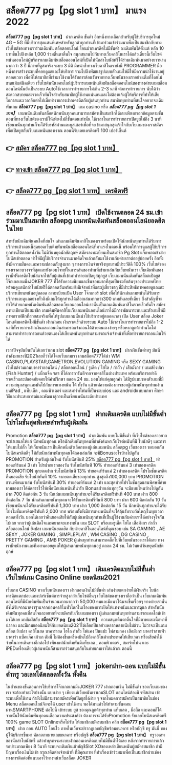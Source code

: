 # สล็อต777 pg【pg slot 1 บาท】  มาแรง 2022

**สล็อต777 pg【pg slot 1 บาท】** ฝากเครดิต ขั้นต่ำ  อีกหนึ่งทางเลือกสำหรับผู้ใช้บริการยุคใหม่ 4G – 5G ที่มีบริการสุดแสนพิเศษสำหรับลูกค้าทุกท่านที่เข้ามาร่วมเข้าร่วมมาเพื่อเป็นสมาชิกกับทางเว็บไซต์ของทางเราร่วมเดิมพัน สล็อตออนไลน์ โอนฝากเครดิตไม่มีขั้นต่ำ ลงเดิมพันได้ตั้งแต่ หลัก 10 บาทขึ้นไปถึงหลัก 1,000 ร่วมตื่นตาตื่นใจ สนุกสนานไปกับทางเว็บคาสิโนเราได้แล้วเดี๋ยวนี้เว็บไซต์พนันออนไลน์ผู้บริการเกมเดิมพันสล็อตออนไลน์ที่เปิดให้นักล่าโบนัสฟรีได้ร่วมเดิมพันมาอย่างยาวนานมากกว่า 3 ปี มีภาพที่ดูสมจริง ระบบ 3 มิติ
มิหนำซ้ำทางเว็บคาสิโนเรายังมี  PROGRAMMER มือหนึ่งการสร้างระบบที่คอยดูแลและให้บริการ  รวมไปถึงพัฒนารูปแบบตัวเกมให้มีให้มีความน่าใช้งานอยู่ตลอดเวลา เพื่อที่ให้สมาชิกที่เข้ามาใช้งานได้รับการต้อนรับจากทางเว็บพนันของเราอย่างเต็มที่โดยไม่ขาดแม้แต่นิดเดียว เว็บไซต์พนันออนไลน์ผู้บริการเกมพนันเดิมพันสล็อตออนไลน์ของทางค่ายเกมสล็อตออนไลน์นั้นยังเป็นระบบ Autoใช้เวลาการทำรายการไม่เกิน 2-3 นาที ต่อการทำรายการ นับได้ว่าสะดวกสบายและรวดเร็วทันใจสำหรับสมาชิกผู้ใช้งานแน่นอนและไม่ต้องแจ้งผู้ให้บริการที่ทำให้เสียโอกาสและเวลาอีกต่อไปเมื่อทำรายการฝากเครดิตกับผู้เล่นทุกท่าน
สมาชิกทุกท่านที่สนใจอยากจะเดิมพันเกม **สล็อต777 pg【pg slot 1 บาท】** เกม casino  หรือ ***สล็อต777 pg【pg slot 1 บาท】*** เกมพนันเดิมพันสล็อตนักพนันทุกคนสามารถสมัครเป็นสมาชิกได้เลยเพียงกรอกข้อมูลตามขั้นตอนที่ทางเว็บไซต์ของเรามีให้เพียงไม่กี่ขั้นตอนเท่านั้น ใช้เวลาในการทำรายการเปิดยูสไม่ถึง 3 นาทีเซียนพนันทุกท่านก็จะได้รับรหัสผ่านและยูสเซอร์เพื่อที่จะเข้ามาสนุกสุดเร้าใจกับเว็บเกมของเราสมัครเพื่อเปิดยูสกับเว็บเกมพนันของเราณ ตอนนี้รับเลยเครดิตฟรี 100 เปอร์เซ็นต์

## 👉 [สมัคร สล็อต777 pg【pg slot 1 บาท】](https://archa888.com/)
## 👉 [ทางเข้า สล็อต777 pg【pg slot 1 บาท】](https://archa888.com/)
## 👉 [สล็อต777 pg【pg slot 1 บาท】 เครดิตฟรี](https://archa888.com/)

## สล็อต777 pg【pg slot 1 บาท】 เปิดใช้งานตลอด  24 ชม.เข้าร่วมมาเป็นสมาชิก สล็อตpg เกมพนันเดิมพันสล็อตออนไลน์ยอดฮิตในไทย

สำหรับนักเดิมพันคนใดที่สนใจ เล่นเกมเดิมพันคาสิโนของเราพร้อมเปิดให้นักพนันทุกท่านได้รับการบริการแล้วตอนนี้สุดยอดเว็บเดิมพันพนันสล็อตออนไลน์ที่มาแรงในตอนนี้ พร้อมให้การดูแลผู้ใช้บริการทุกท่านได้ตลอดทั้งวัน ไม่มีวันหยุดนักขัตฤกษ์ สมัครลงทะเบียนเป็นสมาชิก  Pg Slot แจ็กพอตเข้าง่าย โบนัสเข้าตลอด ทำให้มีผู้ใช้บริการจำนวนมากติดใจแล้วกลับมาใช้งานกับค่ายเราต่ออยู่บ่อยครั้ง อีกทั้งยังมีความมั่นคงและความปลอดภัยสูงมาก ๆ ทางการเงินจ่ายจริงทุกบาทมีประวัติดี 100% เว็บไซต์ของทางเราควบวงจรที่สุดและยังตอบโจทย์ในการเล่นของท่านที่เข้ามาเล่นกับเว็บพนันเรา
เว็บเดิมพันของเรามีฟรีเครดิตโบนัสแจกให้กับผู้เล่นที่เข้ามาทำรายกเปิดยูสทุกยูส เว็บเกมพนันเดิมพันสล็อตเปิดยูส โจ๊กเกอเกมมิ่งJOKER 777 ที่ได้รับความนิยมและชื่นชอบมากที่สุดเป็นระดับต้นๆของประเทศไทย พร้อมดูแลนักล่าโบนัสฟรีได้ตลอดวันพร้อมยังมีเจ้าหน้าที่และผู้เชี่ยวชาญที่มีประสิทธิภาพคอยดูแลและบริการเซียนพนันอยู่ตลอด ลงทะเบียนเปิด User โจ๊กเกอร์ slot เพื่อให้นักเล่นเกมพนันได้รับการบริการและดูแลอย่างทั่วถึงมีเกมให้ทุกท่านได้เลือกเล่นมากกว่า300 เกมกันเลยทีเดียว
สิ่งสำคัญที่จะทำให้ค่ายเกมพนันเดิมพันสล็อตของเว็บเกมออนไลน์เรานั้นเป็นเกมเดิมพันคาสิโนรวดเร็วทันใจ สมัครลงทะเบียนเป็นสมาชิก  เกมเดิมพันคาสิโนเว็บเกมพนันออนไลน์เราได้มีการพัฒนาระบบและตัวเกมให้มีภาพกราฟฟิกที่สวยสมจริงเพื่อให้รูปแบบเกมนั้นน่าใช้บริการอยู่ตลอดเวลา เปิด User สล็อต Joker โอนเติมเครดิตไม่มีขั้นต่ำ ฝาก/ถอน เงินรวดเร็วด้วยระบบ Auto ใช้เวลาในการทำรายการไม่ถึง 1-2 นาทีทั้งรายการฝากเงินและถอนเงินสามารถแจ้งถอนได้ด้วยตนเองง่ายๆ หรือหากลูกค้าท่านใดไม่สามารถทำรายการถอนด้วยตนเองได้เซียนพนันทุกท่านสามารถแจ้งเจ้าหน้าที่เพื่อทำรายการถอนเงินให้ได้

เวลาปัจจุบันยืนยันได้เลยว่าเกม slot  **สล็อต777 pg【pg slot 1 บาท】** ฝากเงินขั้นต่ำทรู มันนี่ กำลังมาแรงปี2021เลยก็ว่าได้โดยเว็บเกมเรา เกมสล็อต777ได้นำ  WM CASINO,PLAYSTAR,GAMETRON,EVOLUTION GAMING หรือ SEXY GAMING เว็บไซต์รวมเกมบาคาร่าออนไลน์ / สล็อตออนไลน์ / รูเล็ต / ไฮโล / กำถั่ว / เสือมังกร / เกมส์ยิงปลา (Fish Hunter) / แบ็กแจ็ค ฯลฯ ที่ได้การการันตีจากจากคาสิโนต่างประเทศ พร้อมบริการอย่าดีรวดเร็วและปลอดภัยคอยให้คำปรึกษา ตลอด 24 ชม. มอบให้แก่คุณลูกค้า ได้มีรูปแบบของตัวเกมที่มีความสนุกสนุกและมันไปกับการแทงพนัน ได้ ทั้งวัน แล้วแต่ความต้องการของผู้เล่นพนันทุกท่านผ่านบนiPad , แท็บเล็ต , คอมพิวเตอร์ และสมาร์ทโฟนที่เป็นระบบios และ androidแบบพกพา ศึกษาวิธีและประสบการณ์และพัฒนาสู่การเป็นเซียนพนันระดับประเทศ

## สล็อต777 pg【pg slot 1 บาท】 ฝากเติมเครดิต แบบไม่มีขั้นต่ำ โปรโมชั่นสุดพิเศษสำหรับผู้เดิมพัน

 Promotion  **สล็อต777 pg【pg slot 1 บาท】** ฝากเดิมพัน แบบไม่มีขั้นต่ำ ที่เว็บไซต์ของเราอยากจะนำเสนอให้แก่  นักพนันทุกคน หรือนักเดิมพันทุกคนที่กำลังค้นหาเว็บไซต์พนันที่มี โบนัสดีๆ และการให้แบบไม่กั๊ก ให้เว็บพนันเราเป็นอีกหนึ่งตัวเลือกของผู้เล่นเกมพนัน สล็อตpg เว็บของเรา ขอบอกกับโบนัสเครดิตดีๆ ให้กับนักเล่นพนันทุกคนได้ลองเล่นกัน จะมีBonusอะไรบ้างไปดูกัน
 PROMOTION สำหรับผู้เล่นใหม่ รับโบนัสทันที 25% [สล็อต777 pg【pg slot 1 บาท】](https://archa888.com/) ทำยอดเทิร์นแค่ 3 เท่า
โปรฝากแรกของวัน รับโบนัสทันที 10% ทำยอดเทิร์นแค่ 3 เท่าของเครดิต
 PROMOTION ทุกยอดฝาก รับโบนัสทันที 13% ทำยอดเทิร์นแค่ 2 เท่าของเครดิต
โปรโมชั่นเครดิตคืนยอดเสีย รับโบนัสทันที 10% จากยอดเสียของทุกท่าน สูงสุดถึง100,000 บาท
 PROMOTION ชวนเพื่อนมาเล่น รับโบนัสทันที 30% ทำยอดเทิร์นแค่ 2 เท่า
และสุดท้ายโปรโมชั่นสุดแสนพิศษที่ค่ายเกมของเราได้คัดสรรไว้ให้เพื่อนักเล่นพนันที่น่ารัก Bonusฝากเล่นทุกๆวัน จะมีแบบไหนบ้างไปดูกัน
ฝาก 700 ติดต่อกัน 3 วัน นักเล่นเกมพนันทุกท่านจะได้รับเครดิตฟรีทันที 400 บาท
ฝาก 800 ติดต่อกัน 7 วัน นักเล่นเกมพนันทุกคนจะได้รับเครดิตฟรีทันที 800 บาท
ฝาก 600 ติดต่อกัน 10 วัน เซียนพนันจะได้รับเครดิตฟรีทันที 1,300 บาท
ฝาก 1,000 ติดต่อกัน 15 วัน นักพนันทุกท่านจะได้รับโปรโมชั่นเครดิตฟรีทันที 2,000 บาท
พร้อมทั้งยังมีการแทงพนันที่จะได้ลุ้นรับรางวัลใหญ่ในทุกเวลา ตลอดทั้งวัน บอกได้เลยว่าคืนยอดเสียให้กับผู้เล่นพนันทุกท่านที่เป็นผู้ใช้งานกับค่ายเราได้อย่างจุใจกันไปเลย หากว่าผู้เล่นติดใจและอยากจะแทงพนัน เกม SLOT หรือเกมรูเล็ต ไฮโล เสือมังกร กำถั่ว สล็อตออนไลน์ ยิงปลา เกมพนันยอดฮิต กับค่ายคาสิโนออนไลน์ที่คุณชอบ เช่น SA GAMING , AE SEXY , JOKER GAMING , SIMPLEPLAY , WM CASINO , DG CASINO , PRETTY GAMING , AMB POKER  ผู้เล่นทุกท่านสามารถคลิ๊กไปที่เว็บพนันของเราได้เลย ทางเรามีพนักงานและทีมงานคอยดูแลให้ผู้เล่นเกมพนันทุกคนอยู่ ตลอด 24 ชม. ไม่เว้นแต่วันหยุดนักขัตฤกษ์

## สล็อต777 pg【pg slot 1 บาท】 เติมเครดิตแบบไม่มีขั้นต่ำ  เว็บไซต์เกม  Casino Online ยอดนิยม2021

เว็บเกม CASINO ทางเว็บพนันของเรา ฝากถอนเงินไม่มีขั้นต่ำ เล่นง่ายแตกง่ายได้เงินจริง โบนัสเครดิตแตกบ่อยและเปอร์เซ็นต์การจ่ายสูงกว่าเว็บไซต์อื่นๆ เว็บไซต์ของทางเราถือว่าเป็น เว็บเกมเดิมพันออนไลน์ที่มีนักเดิมพันเป็นจำนวนมากมากกว่า 50,000 คนและมีแนวโน้มจะขึ้นเรื่อยๆ ทางค่ายเรานั้นยังได้รับจากมาตราฐานจากบ่อนคาสิโนทั่วโลกในเรื่องของการเปิดให้แทงพนันและการดูแล สำหรับนักเดิมพันทุกคนที่สนใจและอยากที่จะสมัครกับเว็บเกมของเรา ผู้เล่นเกมพนันทุกท่านสามารถแอดไลน์เข้ามาได้เลย
	มาสัมผัสกับ **สล็อต777 pg【pg slot 1 บาท】** ความสนุกตื่นตาตื่นใจที่มีภาพและเนื้อหาที่น่าลอง และมีเกมยอดนิยมให้กับยอดนิยม2021ได้เลือกปั่นอย่างหลากหลายนับไม่ถ้วน  ไม่ว่าจะเป็นเกมสล็อต ยิงปลา คาสิโนสด บาคาร่าสด ไฮโล กำถั่ว ไพ่แคง ปั่นแปะ ไพ่สามกอง เสือมังกร บาคาร่าสายฟ้า บาคาร่า แบ็คแจ๊ค เก้าเก ดัมมี่ ไม่ต้องขึ้นเครื่องบินไปถึงคาสิโนต่างประเทศให้เสียเวลา หรือเสียค่าใช้จ่ายในการเดินทางอีกต่อไป เพียงแค่นักเดิมพันมีแท็บเลต , คอมพิวเตอร์ , สมาร์ทโฟน และ iPEDเครื่องเดียวผู้เล่นพนันก็สามารถร่วมสนุกกับในค่ายเกมเราได้แล้วณ ตอนนี้

## สล็อต777 pg【pg slot 1 บาท】 jokerฝาก-ถอน แบบไม่มีขั้นต่ำทรู วอเลทได้ตลอดทั้งวัน ทั้งคืน

ในส่วนของขั้นตอนการใช้บริการโจ๊กเกอเกมมิ่งJOKER 777 ฝากถอนเงิน ไม่มีขั้นต่ำ ของเว็บเกมของเรา จะต้องทำอะไรบ้างนั้น แบบง่าย ๆ เพียงแค่เว็บพนันเราเกมSLOT ออนไลน์ต้องมี รหัสผ่าน เข้าระบบเพื่อใช้งาน ถ้ายังไม่มีสามารถสมัครเพื่อเปิดยูสได้ง่าย ๆ จากโหมดการสมัครเป็นสมาชิกในช่อง Menu สล็อตออนไลน์จึงจะได้ user เข้าใช้งาน พอได้มาแล้วให้ทำตามขั้นตอนผ่านSMARTPHONE ต่อไปนี้
เข้าระบบ ยูส  ของคุณลูกค้าทุกท่าน แท็บเลต , มือถือ และคอมก็ได้
จากนั้นให้นักเดิมพันทุกคนเลือกความประสงค์ว่า ต้องการจะได้รับPromotion รับเลยโบนัสเครดิตฟรี 100% game SLOT Onlineหรือไม่รับ
ให้สมาชิกสมัครสมาชิก คลิก **สล็อต777 pg【pg slot 1 บาท】** ฝาก ถอน AUTO โอนไว ภาพในเว็บจะปรากฏเลขบัญชีพร้อมธนาคาร หรือบัญชี ทรู มันนี่ ของผู้ให้บริการขึ้นมา
คัดลอกหมายเลขธนาคาร หรือบัญชี **สล็อต777 pg【pg slot 1 บาท】** ทรูวอเลท ของนักล่าโบนัสฟรี แล้วทำธุรกรรมระบบฝากถอนเครดิตแบบไม่มีขั้นต่ำได้เลย
หลังจากทำรายการแล้ว รอประมาณเพียง 8 วินาที ระบบจะเติมเงินเข้าบัญชีSlot XOของเหล่าเซียนพนันผู้สมัครสมาชิก
ถ้ามีปัญหาเรื่องเงินไม่เข้า กรุณาติดต่อเจ้าหน้าที่ ที่มีคุณภาพ ที่ทำเรื่องเข้าร่วมมาเพื่อเป็นสมาชิกผ่านช่องทางการติดต่อที่แนบเอาไว้ทางหน้าเว็บสล็อต JOKER


